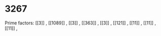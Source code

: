 # 3267

Prime factors: [[3]] , [[1089]] , [[3]] , [[363]] , [[3]] , [[121]] , [[11]] , [[11]] , [[11]] , 